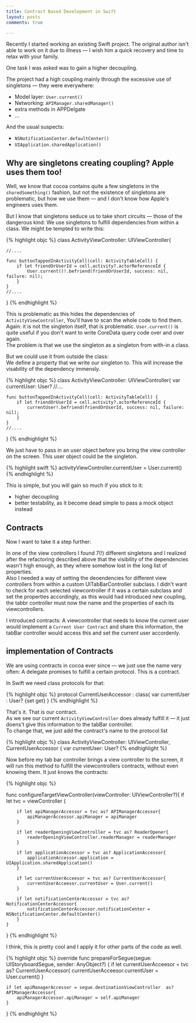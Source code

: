 ```yaml
---
title: Contract Based Development in Swift
layout: posts
comments: true

---
```


Recently I started working an existing Swift project. The original author
isn't able to work on it due to illness — I wish him a quick recovery and
time to relax with your family.

One task I was asked was to gain a higher decoupling.

The project had a high coupling mainly through the excessive use of
singletons — they were everywhere:

* Model layer: `User.current()`
* Networking: `APIManager.sharedManager()`
* extra methods in APPDelgate
* …
<!--break-->

And the usual suspects:

* `NSNotificationCenter.defaultCenter()`
* `UIApplication.sharedApplication()`

## Why are singletons creating coupling? Apple uses them too!

Well, we know that cocoa contains quite a few singletons in the
`sharedSomething()` fashion, but not the existence of singletons are
problematic, but how we use them — and I don't know how Apple's engineers
uses them.

But I know that singletons seduce us to take short circuits — those of the
dangerous kind: We use singletons to fulfill dependencies from within a
class. We might be tempted to write this:

{% highlight objc %}
class ActivityViewController: UIViewController{

    //....

    func buttonTappedInActivityCell(cell: ActivityTableCell) {
        if let friendOrUserId = cell.activity?.actorReferenceId {
            User.current()!.befriend(friendOrUserId, success: nil, failure: nil);
        }
    }
    //....

}
{% endhighlight %}

This is problematic as this hides the dependencies of `ActivityViewController`,
You'll have to scan the whole code to find them.  
Again: it is not the singleton itself, that is problematic. `User.current()` is
quite useful if you don't want to write CoreData query code over and over again.  
The problem is that we use the singleton as a singleton from with-in a class.

But we could use it from outside the class:  
We define a property that we write our singleton to. This will increase the
visability of the dependency immensly.


{% highlight objc %}
class ActivityViewController: UIViewController{
    var currentUser: User?
    //....

    func buttonTappedInActivityCell(cell: ActivityTableCell) {
        if let friendOrUserId = cell.activity?.actorReferenceId {
            currentUser!.befriend(friendOrUserId, success: nil, failure: nil);
        }
    }
    //....

}
{% endhighlight %}

We just have to pass in an user object before you bring the view controller
on the screen. This user object could be the singleton.

{% highlight swift %}
activityViewController.currentUser = User.current()
{% endhighlight %}

This is simple, but you will gain so much if you stick to it:
* higher decoupling
* better testability, as it become dead simple to pass a mock object instead

## Contracts

Now I want to take it a step further:

In one of the view controllers I found 7(!) different singletons and I realized
after the refactoring described above that the visibility of the dependencies
wasn't high enough, as they where somehow lost in the long list of properties.  
Also I needed a way of setting the deoendencies for different view controllers
from within a custom UITabBarController subclass. I didn't want to check for each
selected viewcontroller if it was a certain subclass and set the properties
accordingly, as this would had introduced new coupling, the tabbr controller
must now the name and the properties of each its viewcontrollers.

I introduced contracts: A viewcontroller that needs to know the current user
would implement a `Current User Contract` and share this information, the tabBar
controller would access this and set the current user accordenly.

## implementation of Contracts

We are using contracts in cocoa ever since — we just use the name very often:
A delegate promises to fulfill a certain protocol. This is a contract.

In Swift we need class protocols for that:

{% highlight objc %}
protocol CurrentUserAccessor : class{
    var currentUser : User? {set get}
}
{% endhighlight %}

That's it. That is our contract.  
As  we see our current `ActivityViewController` does already fulfill it — it
just doens't give this information to the tabBar controller.  
To change that, we just add the contract's name to the protocol list


{% highlight objc %}
class ActivityViewController: UIViewController, CurrentUserAccessor {
  var currentUser: User?
{% endhighlight %}


Now before my tab bar controller brings a view controller to the screen, it will
run this method to fulfill the viewcontrollers contracts, without even knowing
them. It just knows the contracts:

{% highlight objc %}

func configureTargetViewController(viewController: UIViewController?){
    if let tvc = viewController {

        if let apiManagerAccessor = tvc as? APIManagerAccessor{
            apiManagerAccessor.apiManager = apiManager
        }

        if let readerOpeningViewController = tvc as? ReaderOpener{
            readerOpeningViewController.readerManager = readerManager
        }

        if let applicationAccessor = tvc as? ApplicationAccessor{
            applicationAccessor.application = UIApplication.sharedApplication()
        }

        if let currentUserAcceesor = tvc as? CurrentUserAccessor{
            currentUserAcceesor.currentUser = User.current()
        }

        if let notificationCenterAccessor = tvc as? NotificationCenterAccessor{
            notificationCenterAccessor.notificationCenter = NSNotificationCenter.defaultCenter()
        }
    }
}
{% endhighlight %}


I think, this is pretty cool and I apply it for other parts of the code as well.



{% highlight objc %}
override func prepareForSegue(segue: UIStoryboardSegue, sender: AnyObject?) {
    if let currentUserAcceesor = tvc as? CurrentUserAccessor{
        currentUserAcceesor.currentUser = User.current()
    }


    if let apiManagerAccessor = segue.destinationViewController  as? APIManagerAccessor{
        apiManagerAccessor.apiManager = self.apiManager
    }
}
{% endhighlight %}
